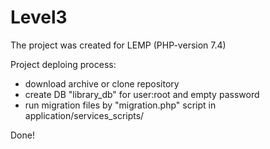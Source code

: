 # Level3
The project was created for LEMP (PHP-version 7.4)

Project deploing process:
- download archive or clone repository
- create DB "library_db" for user:root and empty password
- run migration files by "migration.php" script in application/services_scripts/

Done!
